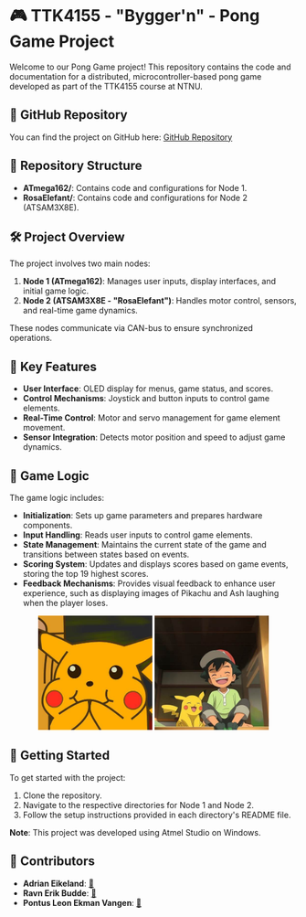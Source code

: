 # 🎮 TTK4155 - "Bygger'n" - Pong Game Project

Welcome to our Pong Game project! This repository contains the code and documentation for a distributed, microcontroller-based pong game developed as part of the TTK4155 course at NTNU.

## 🔗 GitHub Repository

You can find the project on GitHub here: [GitHub Repository](https://github.com/Adriaeik/TTK4155Atmel)

## 📁 Repository Structure

- **ATmega162/**: Contains code and configurations for Node 1.
- **RosaElefant/**: Contains code and configurations for Node 2 (ATSAM3X8E).

## 🛠️ Project Overview

The project involves two main nodes:

1. **Node 1 (ATmega162)**: Manages user inputs, display interfaces, and initial game logic.
2. **Node 2 (ATSAM3X8E - "RosaElefant")**: Handles motor control, sensors, and real-time game dynamics.

These nodes communicate via CAN-bus to ensure synchronized operations.

## 🎯 Key Features

- **User Interface**: OLED display for menus, game status, and scores.
- **Control Mechanisms**: Joystick and button inputs to control game elements.
- **Real-Time Control**: Motor and servo management for game element movement.
- **Sensor Integration**: Detects motor position and speed to adjust game dynamics.

## 🧠 Game Logic

The game logic includes:

- **Initialization**: Sets up game parameters and prepares hardware components.
- **Input Handling**: Reads user inputs to control game elements.
- **State Management**: Maintains the current state of the game and transitions between states based on events.
- **Scoring System**: Updates and displays scores based on game events, storing the top 19 highest scores.
- **Feedback Mechanisms**: Provides visual feedback to enhance user experience, such as displaying images of Pikachu and Ash laughing when the player loses. 

<p align="center">
  <img src="images/pikachu_ler.png" alt="Pikachu ler" width="200" />
  <img src="images/ashOgpikachu_ler.png" alt="Ash og Pikachu ler" width="200" />
</p>


## 🚀 Getting Started

To get started with the project:

1. Clone the repository.
2. Navigate to the respective directories for Node 1 and Node 2.
3. Follow the setup instructions provided in each directory's README file.

**Note**: This project was developed using Atmel Studio on Windows.

## 🤝 Contributors

- **Adrian Eikeland**: [🔗](https://github.com/Adriaeik)
- **Ravn Erik Budde**: [🔗](https://github.com/ravnbudde)
- **Pontus Leon Ekman Vangen**: [🔗](https://github.com/poelekva)




 
